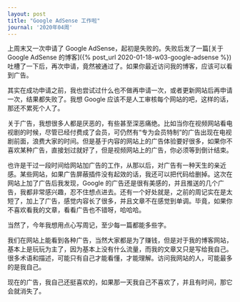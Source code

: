 ```yaml
---
layout: post
title: "Google AdSense 工作啦"
journal: '2020年04周'
---
```


上周末又一次申请了 Google AdSense，起初是失败的。失败后发了一篇[关于 Google AdSense 的博客]({% post_url 2020-01-18-w03-google-adsense %})吐槽了一下后，再次申请，竟然被通过了。如果你最近访问我的博客，应该可以看到广告。

<!-- more -->

其实在成功申请之前，我也尝试过什么也不做再申请一次，或者更新网站后再申请一次，结果都失败了。我想 Google 应该不是人工审核每个网站的吧，这样的话，那还不累死个人了。

关于广告，我想很多人都是厌恶的，有些甚至深恶痛绝。比如当你在视频网站看电视剧的时候，尽管已经付费成了会员，可仍然有“专为会员特制”的广告出现在电视剧前面，浪费大家的时间。但是基于内容的网站上的广告体验要好很多，如果你不喜欢某种广告，直接划过就好了，但是视频网站上的广告，你必须等到倒计结束。

也许是干过一段时间给网站加广告的工作，从那以后，对广告有一种天生的亲近感。某些网站，如果广告屏蔽插件没有起效的话，我还可以把代码给删掉。这次在网站上加了广告后我发现，Google 的广告还是很有美感的，并且推送的几个广告，我都非常感兴趣，忍不住想点进去。还有一个好处就是，之前的周记实在是太短了，加上了广告，感觉内容长了很多，并且文章不在感觉到单调。毕竟，如果你不喜欢看我的文章，看看广告也不错呀，哈哈哈。

当然了，今年我想用点心写周记，至少每一篇都能多些字。

我们在网站上能看到各种广告，当然大家都是为了赚钱，但是对于我的博客网站，基本上是玩玩为主了，因为基本上没有什么流量，而我的文章又只是写给我自己。很多术语和描述，可能只有自己才能看懂，才能理解。访问我网站的人，可能最多的是我自己。

现在的广告，我自己还挺喜欢的，如果那一天我自己不喜欢了，并且有时间，那它会就消失了。